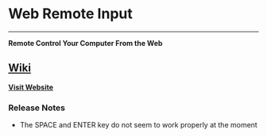 # Web Remote Input #
----------

**Remote Control Your Computer From the Web**

[**Wiki**](https://github.com/c0nfused/Web-Remote-Input/wiki)
 -
[**Visit Website**](http://theyconfuse.me/code/Web-Remote-Input)

### Release Notes ###

- The SPACE and ENTER key do not seem to work properly at the moment
